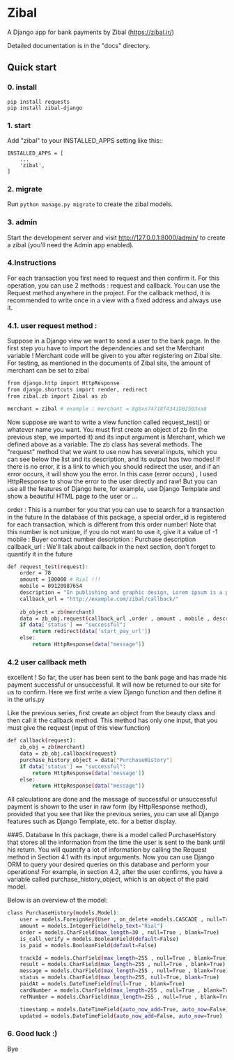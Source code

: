 
Zibal
=====

A Django app for bank payments by Zibal (https://zibal.ir/)

Detailed documentation is in the "docs" directory.

Quick start
-----------
### 0. install

    pip install requests
    pip install zibal-django
    
### 1. start
Add "zibal" to your INSTALLED_APPS setting like this::

    INSTALLED_APPS = [
        ...
        'zibal',
    ]

### 2. migrate
Run ``python manage.py migrate`` to create the zibal models.

### 3. admin
Start the development server and visit http://127.0.0.1:8000/admin/
to create a zibal (you'll need the Admin app enabled).

### 4.Instructions
For each transaction you first need to request and then confirm it.
For this operation, you can use 2 methods : request and callback.
You can use the Request method anywhere in the project. For the callback method, it is recommended to write once in a view with a fixed address and always use it.

### 4.1. user request method :
Suppose in a Django view we want to send a user to the bank page. In the first step you have to import the dependencies and set the Merchant variable  ! Merchant code will be given to you after registering on Zibal site. For testing, as mentioned in the documents of Zibal site, the amount of merchant can be set to zibal


```sh
from django.http import HttpResponse
from django.shortcuts import render, redirect
from zibal.zb import Zibal as zb

merchant = zibal # example : merchant = 8g8xx74718f4341b02503xx8

``` 

Now suppose we want to write a view function called request_test() or whatever name you want.
You must first create an object of zb (In the previous step, we imported it) and its input argument is Merchant, which we defined above as a variable.
The zb class has several methods. The "request" method that we want to use now has several inputs, which you can see below the list and its description, and its output has two modes! If there is no error, it is a link to which you should redirect the user, and if an error occurs, it will show you the error. In this case (error occurs) , I used HttpResponse to show the error to the user directly and raw! But you can use all the features of Django here, for example, use Django Template and show a beautiful HTML page to the user or ...

order : This is a number for you that you can use to search for a transaction in the future
In the database of this package, a special order_id is registered for each transaction, which is different from this order number! Note that this number is not unique, if you do not want to use it, give it a value of -1
mobile : Buyer contact number
description : Purchase description
callback_url : We'll talk about callback in the next section, don't forget to quantify it in the future

```sh
def request_test(request):
    order = 78
    amount = 100000 # Rial !!! 
    mobile = 09120987654
    description = "In publishing and graphic design, Lorem ipsum is a placeholder text commonly"
    callback_url = "http://example.com/zibal/callback/"
    
    zb_object = zb(merchant)
    data = zb_obj.request(callback_url ,order , amount , mobile , description , request.user )
    if data['status'] == "successful":
        return redirect(data['start_pay_url'])
    else:
        return HttpResponse(data["message"])
``` 


### 4.2 user callback meth
excellent ! So far, the user has been sent to the bank page and has made his payment successful or unsuccessful. It will now be returned to our site for us to confirm.
Here we first write a view Django function and then define it in the urls.py 

Like the previous series, first create an object from the beauty class and then call it the callback method. This method has only one input, that you must give the request (input of this view function)

```sh
def callback(request):
    zb_obj = zb(merchant)
    data = zb_obj.callback(request)
    purchase_history_object = data["PurchaseHistory"]
    if data['status'] == "successful":
        return HttpResponse(data['message'])
    else:
        return HttpResponse(data["message"])
``` 

All calculations are done and the message of successful or unsuccessful payment is shown to the user in raw form (by HttpResponse method), provided that you see that like the previous series, you can use all Django features such as Django Template, etc. for a better display.


###5. Database
In this package, there is a model called PurchaseHistory that stores all the information from the time the user is sent to the bank until his return. You will quantify a lot of information by calling the Request method in Section 4.1 with its input arguments.
Now you can use Django ORM to query your desired queries on this database and perform your operations! For example, in section 4.2, after the user confirms, you have a variable called purchase_history_object, which is an object of the paid model.

Below is an overview of the model:

```sh
class PurchaseHistory(models.Model):
    user = models.ForeignKey(User , on_delete =models.CASCADE , null=True , blank=True)
    amount = models.IntegerField(help_text="Rial")
    order = models.CharField(max_length=30 , null=True , blank=True)
    is_call_verify = models.BooleanField(default=False)
    is_paid = models.BooleanField(default=False)

    trackId = models.CharField(max_length=255 , null=True , blank=True)
    result = models.CharField(max_length=255 , null=True , blank=True)
    message = models.CharField(max_length=255 , null=True , blank=True)
    status = models.CharField(max_length=255, null=True, blank=True)
    paidAt = models.DateTimeField(null=True , blank=True)
    cardNumber = models.CharField(max_length=255 , null=True , blank=True)
    refNumber = models.CharField(max_length=255 , null=True , blank=True)

    timestamp = models.DateTimeField(auto_now_add=True, auto_now=False)
    updated = models.DateTimeField(auto_now_add=False, auto_now=True)
``` 


### 6. Good luck :) 
Bye
